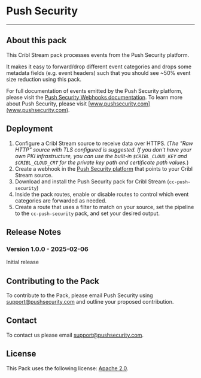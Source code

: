 # Push Security
----

## About this pack

This Cribl Stream pack processes events from the Push Security platform. 

It makes it easy to forward/drop different event categories and drops some metadata fields (e.g. event headers) such that you should see ~50% event size reduction using this pack.

For full documentation of events emitted by the Push Security platform, please visit the [Push Security Webhooks documentation](https://pushsecurity.redoc.ly/webhooks-v1/). To learn more about Push Security, please visit [www.pushsecurity.com](www.pushsecurity.com).

## Deployment

1. Configure a Cribl Stream source to receive data over HTTPS. (*The "Raw HTTP" source with TLS configured is suggested. If you don't have your own PKI infrastructure, you can use the built-in `$CRIBL_CLOUD_KEY` and `$CRIBL_CLOUD_CRT` for the private key path and certificate path values.*)
2. Create a webhook in the [Push Security platform](https://pushsecurity.com/app/settings/webhooks) that points to your Cribl Stream source.
3. Download and install the Push Security pack for Cribl Stream (`cc-push-security`)
4. Inside the pack routes, enable or disable routes to control which event categories are forwarded as needed.
5. Create a route that uses a filter to match on your source, set the pipeline to the `cc-push-security` pack, and set your desired output.

## Release Notes

### Version 1.0.0 - 2025-02-06
Initial release

## Contributing to the Pack
To contribute to the Pack, please email Push Security using [support@pushsecurity.com](mailto:support@pushsecurity.com) and outline your proposed contribution.

## Contact
To contact us please email [support@pushsecurity.com](mailto:support@pushsecurity.com).

## License
This Pack uses the following license: [Apache 2.0](https://www.apache.org/licenses/LICENSE-2.0.txt).
